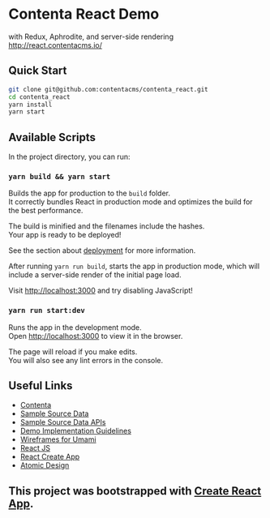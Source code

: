 # Contenta React Demo
with Redux, Aphrodite, and server-side rendering
http://react.contentacms.io/

## Quick Start
```bash
git clone git@github.com:contentacms/contenta_react.git
cd contenta_react
yarn install
yarn start
```

## Available Scripts

In the project directory, you can run:

### `yarn build && yarn start`

Builds the app for production to the `build` folder.<br>
It correctly bundles React in production mode and optimizes the build for the best performance.

The build is minified and the filenames include the hashes.<br>
Your app is ready to be deployed!

See the section about [deployment](#deployment) for more information.

After running ```yarn run build```, starts the app in production mode, which will include a server-side render of the initial page load.

Visit [http://localhost:3000](http://localhost:3000) and try disabling JavaScript!

### `yarn run start:dev`

Runs the app in the development mode.<br>
Open [http://localhost:3000](http://localhost:3000) to view it in the browser.

The page will reload if you make edits.<br>
You will also see any lint errors in the console.

## Useful Links
- [Contenta](http://www.contentacms.org/)
- [Sample Source Data](http://live-contentacms.pantheonsite.io/)
- [Sample Source Data APIs](http://live-contentacms.pantheonsite.io/api)
- [Demo Implementation Guidelines](https://github.com/contentacms/contenta_jsonapi/blob/8.x-1.x/docs/demos-consumers-implementation-guidelines.md)
- [Wireframes for Umami](https://www.drupal.org/node/2818741#comment-12114776)
- [React JS](https://reactjs.org/)
- [React Create App](https://github.com/facebookincubator/create-react-app)
- [Atomic Design](http://bradfrost.com/blog/post/atomic-web-design/)

## This project was bootstrapped with [Create React App](https://github.com/facebookincubator/create-react-app).
